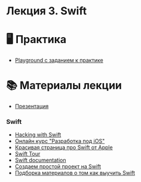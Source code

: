 # Лекция 3. Swift

# 🖥 Практика

* [Playground с заданием к практике](LearnSwiftSurfPlayground.playground)


# 📚 Материалы лекции

*  [Презентация](Swift.pdf)

### Swift

*  [Hacking with Swift][1]
*  [Онлайн курс "Разработка под iOS"][2]
*  [Красивая страница про Swift от Apple][6] 
*  [Swift Tour][7] 
*  [Swift documentation][8] 
*  [Создаем простой проект на Swift][9] 
*  [Подборка материалов о том как выучить Swift][10]


[1]: https://www.hackingwithswift.com
[2]: https://www.youtube.com/playlist?list=PLQC2_0cDcSKA0zy20X9c5rQKNg3rkSK7c
[6]: https://developer.apple.com/swift/
[7]: https://docs.swift.org/swift-book/GuidedTour/GuidedTour.html
[8]: https://swift.org/documentation/
[9]: https://developer.apple.com/library/archive/referencelibrary/GettingStarted/DevelopiOSAppsSwift/BuildABasicUI.html#//apple_ref/doc/uid/TP40015214-CH5-SW1
[10]: https://www.macworld.com/article/3220520/application-development/how-to-learn-apple-swift.html

